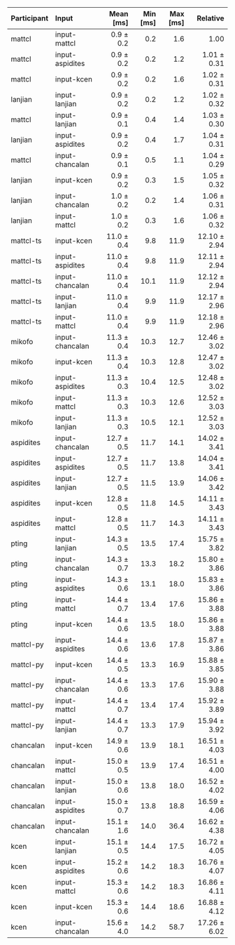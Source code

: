 | Participant | Input | Mean [ms] | Min [ms] | Max [ms] | Relative |
|:---|:---|---:|---:|---:|---:|
| mattcl | input-mattcl | 0.9 ± 0.2 | 0.2 | 1.6 | 1.00 |
| mattcl | input-aspidites | 0.9 ± 0.2 | 0.2 | 1.2 | 1.01 ± 0.31 |
| mattcl | input-kcen | 0.9 ± 0.2 | 0.2 | 1.6 | 1.02 ± 0.31 |
| lanjian | input-lanjian | 0.9 ± 0.2 | 0.2 | 1.2 | 1.02 ± 0.32 |
| mattcl | input-lanjian | 0.9 ± 0.1 | 0.4 | 1.4 | 1.03 ± 0.30 |
| lanjian | input-aspidites | 0.9 ± 0.2 | 0.4 | 1.7 | 1.04 ± 0.31 |
| mattcl | input-chancalan | 0.9 ± 0.1 | 0.5 | 1.1 | 1.04 ± 0.29 |
| lanjian | input-kcen | 0.9 ± 0.2 | 0.3 | 1.5 | 1.05 ± 0.32 |
| lanjian | input-chancalan | 1.0 ± 0.2 | 0.2 | 1.4 | 1.06 ± 0.31 |
| lanjian | input-mattcl | 1.0 ± 0.2 | 0.3 | 1.6 | 1.06 ± 0.32 |
| mattcl-ts | input-kcen | 11.0 ± 0.4 | 9.8 | 11.9 | 12.10 ± 2.94 |
| mattcl-ts | input-aspidites | 11.0 ± 0.4 | 9.8 | 11.9 | 12.11 ± 2.94 |
| mattcl-ts | input-chancalan | 11.0 ± 0.4 | 10.1 | 11.9 | 12.12 ± 2.94 |
| mattcl-ts | input-lanjian | 11.0 ± 0.4 | 9.9 | 11.9 | 12.17 ± 2.96 |
| mattcl-ts | input-mattcl | 11.0 ± 0.4 | 9.9 | 11.9 | 12.18 ± 2.96 |
| mikofo | input-chancalan | 11.3 ± 0.4 | 10.3 | 12.7 | 12.46 ± 3.02 |
| mikofo | input-kcen | 11.3 ± 0.4 | 10.3 | 12.8 | 12.47 ± 3.02 |
| mikofo | input-aspidites | 11.3 ± 0.3 | 10.4 | 12.5 | 12.48 ± 3.02 |
| mikofo | input-mattcl | 11.3 ± 0.3 | 10.3 | 12.6 | 12.52 ± 3.03 |
| mikofo | input-lanjian | 11.3 ± 0.3 | 10.5 | 12.1 | 12.52 ± 3.03 |
| aspidites | input-chancalan | 12.7 ± 0.5 | 11.7 | 14.1 | 14.02 ± 3.41 |
| aspidites | input-aspidites | 12.7 ± 0.5 | 11.7 | 13.8 | 14.04 ± 3.41 |
| aspidites | input-lanjian | 12.7 ± 0.5 | 11.5 | 13.9 | 14.06 ± 3.42 |
| aspidites | input-kcen | 12.8 ± 0.5 | 11.8 | 14.5 | 14.11 ± 3.43 |
| aspidites | input-mattcl | 12.8 ± 0.5 | 11.7 | 14.3 | 14.11 ± 3.43 |
| pting | input-lanjian | 14.3 ± 0.5 | 13.5 | 17.4 | 15.75 ± 3.82 |
| pting | input-chancalan | 14.3 ± 0.7 | 13.3 | 18.2 | 15.80 ± 3.86 |
| pting | input-aspidites | 14.3 ± 0.6 | 13.1 | 18.0 | 15.83 ± 3.86 |
| pting | input-mattcl | 14.4 ± 0.7 | 13.4 | 17.6 | 15.86 ± 3.88 |
| pting | input-kcen | 14.4 ± 0.6 | 13.5 | 18.0 | 15.86 ± 3.88 |
| mattcl-py | input-aspidites | 14.4 ± 0.6 | 13.6 | 17.8 | 15.87 ± 3.86 |
| mattcl-py | input-kcen | 14.4 ± 0.5 | 13.3 | 16.9 | 15.88 ± 3.85 |
| mattcl-py | input-chancalan | 14.4 ± 0.6 | 13.3 | 17.6 | 15.90 ± 3.88 |
| mattcl-py | input-mattcl | 14.4 ± 0.7 | 13.4 | 17.4 | 15.92 ± 3.89 |
| mattcl-py | input-lanjian | 14.4 ± 0.7 | 13.3 | 17.9 | 15.94 ± 3.92 |
| chancalan | input-kcen | 14.9 ± 0.6 | 13.9 | 18.1 | 16.51 ± 4.03 |
| chancalan | input-mattcl | 15.0 ± 0.5 | 13.9 | 17.4 | 16.51 ± 4.00 |
| chancalan | input-lanjian | 15.0 ± 0.6 | 13.8 | 18.0 | 16.52 ± 4.02 |
| chancalan | input-aspidites | 15.0 ± 0.7 | 13.8 | 18.8 | 16.59 ± 4.06 |
| chancalan | input-chancalan | 15.1 ± 1.6 | 14.0 | 36.4 | 16.62 ± 4.38 |
| kcen | input-lanjian | 15.1 ± 0.5 | 14.4 | 17.5 | 16.72 ± 4.05 |
| kcen | input-aspidites | 15.2 ± 0.6 | 14.2 | 18.3 | 16.76 ± 4.07 |
| kcen | input-mattcl | 15.3 ± 0.6 | 14.2 | 18.3 | 16.86 ± 4.11 |
| kcen | input-kcen | 15.3 ± 0.6 | 14.4 | 18.6 | 16.88 ± 4.12 |
| kcen | input-chancalan | 15.6 ± 4.0 | 14.2 | 58.7 | 17.26 ± 6.02 |
